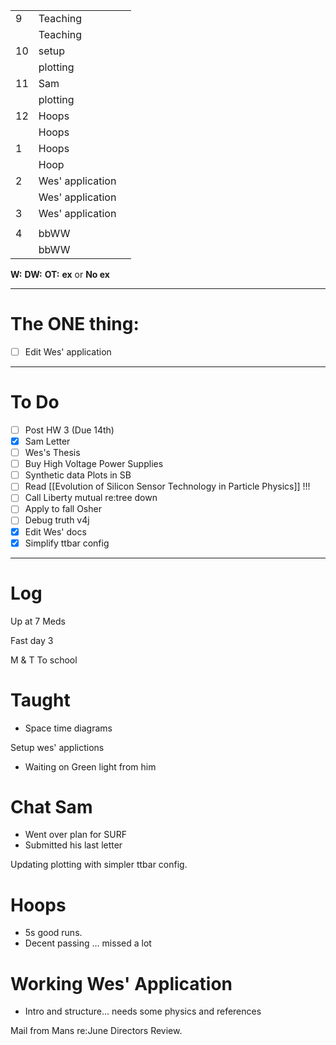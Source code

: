 
|     |                  |     |
| --- | ---------------- | --- |
| 9   | Teaching         |     |
|     | Teaching         |     |
| 10  | setup            |     |
|     | plotting         |     |
| 11  | Sam              |     |
|     | plotting         |     |
| 12  | Hoops            |     |
|     | Hoops            |     |
| 1   | Hoops            |     |
|     | Hoop             |     |
| 2   | Wes' application |     |
|     | Wes' application |     |
| 3   | Wes' application |     |
|     |                  |     |
| 4   | bbWW             |     |
|     | bbWW             |     |

**W:**
**DW:**
**OT:**
**ex** or **No ex**

---
# The ONE thing: 
- [ ] Edit Wes' application

---
# To Do

- [ ] Post HW 3 (Due 14th)
- [x] Sam Letter 
- [ ]  Wes's Thesis
- [ ] Buy High Voltage Power Supplies
- [ ]  Synthetic data Plots in SB 
- [ ] Read [[Evolution of Silicon Sensor Technology in Particle Physics]] !!!
- [ ] Call Liberty mutual re:tree down
- [ ]  Apply to fall Osher
- [ ] Debug truth v4j
- [x] Edit Wes' docs
- [x] Simplify ttbar config

---

# Log

Up at 7 Meds 

Fast day 3

M & T To school

# Taught
- Space time diagrams

Setup wes' applictions
- Waiting on Green light from him

# Chat Sam
- Went over plan for SURF
- Submitted his last letter

Updating plotting with simpler ttbar config. 

# Hoops 
- 5s good runs. 
- Decent passing ... missed a lot

# Working Wes' Application
- Intro and structure... needs some physics and references

Mail from Mans re:June Directors Review.
